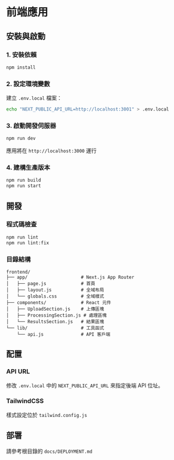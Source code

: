 # 前端應用

## 安裝與啟動

### 1. 安裝依賴

```bash
npm install
```

### 2. 設定環境變數

建立 `.env.local` 檔案：

```bash
echo "NEXT_PUBLIC_API_URL=http://localhost:3001" > .env.local
```

### 3. 啟動開發伺服器

```bash
npm run dev
```

應用將在 `http://localhost:3000` 運行

### 4. 建構生產版本

```bash
npm run build
npm run start
```

## 開發

### 程式碼檢查

```bash
npm run lint
npm run lint:fix
```

### 目錄結構

```
frontend/
├── app/                    # Next.js App Router
│   ├── page.js             # 首頁
│   ├── layout.js           # 全域布局
│   └── globals.css         # 全域樣式
├── components/             # React 元件
│   ├── UploadSection.js    # 上傳區塊
│   ├── ProcessingSection.js # 處理區塊
│   └── ResultsSection.js   # 結果區塊
└── lib/                    # 工具函式
    └── api.js              # API 客戶端
```

## 配置

### API URL

修改 `.env.local` 中的 `NEXT_PUBLIC_API_URL` 來指定後端 API 位址。

### TailwindCSS

樣式設定位於 `tailwind.config.js`

## 部署

請參考根目錄的 `docs/DEPLOYMENT.md`

